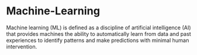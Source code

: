 # Machine-Learning
Machine learning (ML) is defined as a discipline of artificial intelligence (AI) that provides machines the ability to automatically learn from data and past experiences to identify patterns and make predictions with minimal human intervention.
